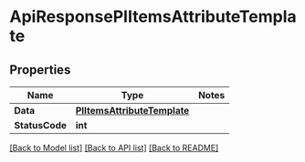 # ApiResponsePIItemsAttributeTemplate

## Properties
Name | Type | Notes
------------ | ------------- | -------------
**Data** | **[**PIItemsAttributeTemplate**](../Model/PIItemsAttributeTemplate.md)**
**StatusCode** | **int**

[[Back to Model list]](../../README.md#documentation-for-models) [[Back to API list]](../../README.md#documentation-for-api-endpoints) [[Back to README]](../../README.md)
